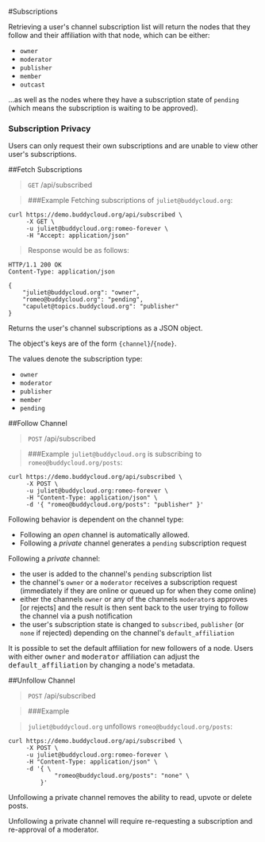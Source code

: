 #Subscriptions

Retrieving a user's channel subscription list will return the nodes that they follow and their affiliation with that node, which can be either:

* `owner`
* `moderator`
* `publisher`
* `member`
* `outcast`

...as well as the nodes where they have a subscription state of `pending` (which means the subscription is waiting to be approved).

### Subscription Privacy

Users can only request their own subscriptions and are unable to view other user's subscriptions.

##Fetch Subscriptions

> `GET` /api/subscribed

> ###Example
> Fetching subscriptions of `juliet@buddycloud.org`:

```shell
curl https://demo.buddycloud.org/api/subscribed \
     -X GET \
     -u juliet@buddycloud.org:romeo-forever \
     -H "Accept: application/json"
```

> Response would be as follows:

```shell
HTTP/1.1 200 OK
Content-Type: application/json

{
    "juliet@buddycloud.org": "owner",
    "romeo@buddycloud.org": "pending",
    "capulet@topics.buddycloud.org": "publisher"
}
```

Returns the user's channel subscriptions as a JSON object.

The object's keys are of the form `{channel}`/`{node}`.

The values denote the subscription type:

* `owner`
* `moderator`
* `publisher`
* `member`
* `pending`

##Follow Channel

> `POST` /api/subscribed

> ###Example
> `juliet@buddycloud.org` is subscribing to `romeo@buddycloud.org/posts`:

```shell
curl https://demo.buddycloud.org/api/subscribed \
     -X POST \
     -u juliet@buddycloud.org:romeo-forever \
     -H "Content-Type: application/json" \
     -d '{ "romeo@buddycloud.org/posts": "publisher" }'
```

Following behavior is dependent on the channel type:

* Following an _open_ channel is automatically allowed.
* Following a _private_ channel generates a `pending` subscription request

Following a _private_ channel:

* the user is added to the channel's `pending` subscription list
* the channel's `owner` or a `moderator` receives a subscription request (immediately if they are online or queued up for when they come online)
* either the channels `owner` or any of the channels `moderator`s approves [or rejects] and the result is then sent back to the user trying to follow the channel via a push notification
* the user's subscription state is changed to `subscribed`, `publisher` (or `none` if rejected) depending on the channel's `default_affiliation` 

<aside>It is possible to set the default affiliation for new followers of a node. Users with either <kbd>owner</kbd> and <kbd>moderator</kbd> affiliation can adjust the <kbd>default_affiliation</kbd> by changing a node's metadata.</aside>

##Unfollow Channel

> `POST` /api/subscribed

> ###Example

> `juliet@buddycloud.org` unfollows `romeo@buddycloud.org/posts`:

```shell
curl https://demo.buddycloud.org/api/subscribed \
     -X POST \
     -u juliet@buddycloud.org:romeo-forever \
     -H "Content-Type: application/json" \
     -d '{ \
             "romeo@buddycloud.org/posts": "none" \
         }'
```

Unfollowing a private channel removes the ability to read, upvote or delete posts. 

Unfollowing a private channel will require re-requesting a subscription and re-approval of a moderator. 
